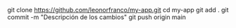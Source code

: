 git clone https://github.com/leonorfranco/my-app.git
cd my-app
git add .
git commit -m "Descripción de los cambios"
git push origin main

